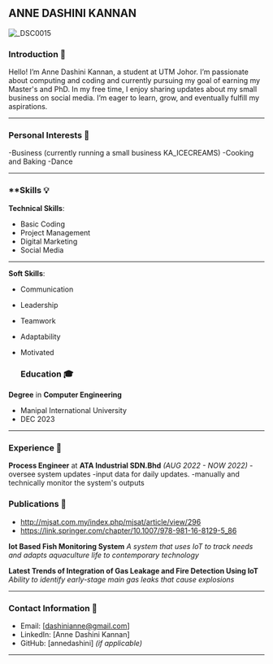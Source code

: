 ## **ANNE DASHINI KANNAN** 

![_DSC0015](https://github.com/user-attachments/assets/1e0ed151-6247-4854-a1a4-2a3c8a8959a2)


### **Introduction** 👋
Hello! I’m Anne Dashini Kannan, a student at UTM Johor. I’m passionate about computing and coding and currently pursuing my goal of earning my Master's and PhD. In my free time, I enjoy sharing updates about my small business on social media. I’m eager to learn, grow, and eventually fulfill my aspirations.


---
### **Personal Interests** 🌟
-Business (currently running a small business KA_ICECREAMS)
-Cooking and Baking
-Dance

---
### **Skills 💡
**Technical Skills**:
- Basic Coding
- Project Management
- Digital Marketing
- Social Media

---

**Soft Skills**:
- Communication
- Leadership
- Teamwork
- Adaptability
- Motivated

  ### **Education** 🎓
**Degree** in **Computer Engineering**
- Manipal International University
- DEC 2023

---


### **Experience** 👔
**Process Engineer** at **ATA Industrial SDN.Bhd** *(AUG 2022 - NOW 2022)*
-oversee system updates 
-input data for daily updates.
-manually and technically monitor the system's outputs

### **Publications** 📂
- http://mjsat.com.my/index.php/mjsat/article/view/296
- https://link.springer.com/chapter/10.1007/978-981-16-8129-5_86


**Iot Based Fish Monitoring System**
*A system that uses IoT to track needs and adapts aquaculture life to contemporary technology*

**Latest Trends of Integration of Gas Leakage and Fire Detection Using IoT**
*Ability to identify early-stage main gas leaks that cause explosions*


---


### **Contact Information** 📧
- Email: [dashinianne@gmail.com]
- LinkedIn: [Anne Dashini Kannan]
- GitHub: [annedashini] *(if applicable)*

---



